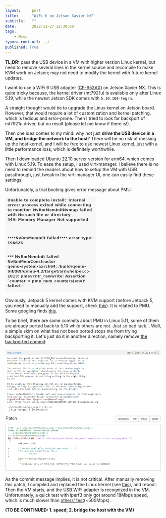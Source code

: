 ```yaml
---
layout:     post
title:      "WiFi 6 on Jetson Xavier NX"
subtitle:   ""
date:       2022-11-27 22:30:00
tags:
    - Misc
typora-root-url: ../
published: True
---
```


**TL;DR:** pass the USB device in a VM with higher version Linux kernel, but need to remove several lines in the kernel source and recompile to make KVM work on Jetson; may not need to modify the kernel with future kernel updates.

I want to use a WiFi 6 USB adapter ([CF-953AX](http://www.comfast.cn/index.php?m=content&c=index&a=show&catid=13&id=149)) on Jetson Xavier NX.
This is quite tricky because, the kernel driver (mt7921u) is available only after Linux 5.19, while the newest Jetson SDK comes with `5.10.104-tegra`.

A straight thought would be to upgrade the Linux kernel on Jetson board.
However, that would require a lot of customization and kernel patching, which is tedious and error-prone.
Then I tried to look for backport of mt7921u driver, but no result (please let me know if there is!).

Then one idea comes to my mind: why not just **drive the USB device in a VM, and bridge the network to the host**?
There will be no risk of messing up the host kernel, and I will be free to use newest Linux kernel, just with a little performance loss, which is definitely worthwhile.

Then I downloaded Ubuntu 22.10 server version for arm64, which comes with Linux 5.19.
To ease the setup, I used virt-manager.
I believe there is no need to remind the readers about how to setup the VM with USB passthrough, just tweak in the virt-manager UI, one can easily find these settings.

Unfortunately, a trial booting gives error message about PMU:

![kvm-pmu-error](/img/posts/kvm-pmu-error.png)

Obviously, Jetpack 5 kernel comes with KVM support (before Jetpack 5, you need to manually add the support, check [this](https://forums.developer.nvidia.com/t/guide-to-enable-kvm-on-the-xavier/119777)).
It is related to PMU.
Some googling finds [this](https://discuss.linuxcontainers.org/t/vms-do-not-start-on-lxd-4-10-4-11-on-aarch64-with-kernel-5-10/10227/7).

To be brief, there are some commits about PMU in Linux 5.11, some of them are already ported back to 5.10 while others are not.
Just so bad luck…
Well, a simple skim on what has not been ported stops me from trying backporting it.
Let's just do it in another direction, namely remove [the backported commit](https://patchwork.kernel.org/project/linux-arm-kernel/patch/20210107112101.2297944-2-maz@kernel.org/):

![kvm-patch](/img/posts/kvm-patch1.png)

As the commit message implies, it is not critical. After manually removing this patch, I compiled and replaced the Linux kernel (see [this](https://github.com/ShengliangD/shengliangd.github.io.git)), and reboot.
Then the VM starts, and the USB WiFi adapter is recognized in the VM.
Unfortunately, a quick test with iperf3 only got around 18Mbps speed, which is much slower than [others' test](https://github.com/morrownr/USB-WiFi/discussions/88)(~500Mbps).

**(TO BE CONTINUED: 1. speed; 2. bridge the host with the VM)**
